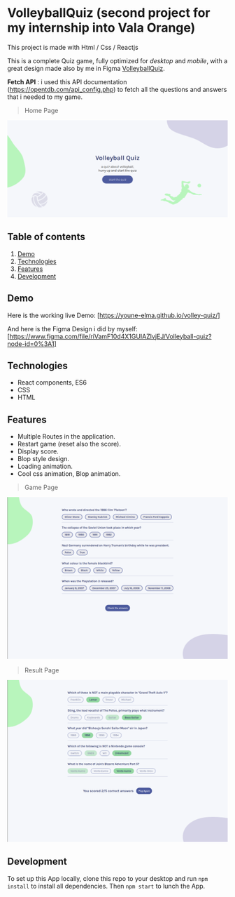 # VolleyballQuiz (second project for my internship into Vala Orange)

This project is made with Html / Css / Reactjs

This is a complete Quiz game, fully optimized for _desktop_ and _mobile_, with a great design made also by me in Figma [VolleyballQuiz](https://www.figma.com/file/riVamF10d4X1GUIAZlvjEJ/Volleyball-quiz?node-id=0%3A1).

**Fetch API** : i used this API documentation (https://opentdb.com/api_config.php) to fetch all the questions and answers that i needed to my game.

> Home Page

![Home page, Quizzical App](/src/images/Home-Page.png)

## Table of contents

1. [Demo](#Demo) 
2. [Technologies](#Technologies)
3. [Features](#Features)
4. [Development](#Development)

## Demo

Here is the working live Demo: [https://youne-elma.github.io/volley-quiz/]

And here is the Figma Design i did by myself: [https://www.figma.com/file/riVamF10d4X1GUIAZlvjEJ/Volleyball-quiz?node-id=0%3A1]

## Technologies

- React components, ES6
- CSS
- HTML

## Features

- Multiple Routes in the application.
- Restart game (reset also the score).
- Display score.
- Blop style design.
- Loading animation.
- Cool css animation, Blop animation.

> Game Page

![Game Page](/src/images/Game-page.png)

> Result Page

![Result Page](/src/images/result-page.png)

## Development

To set up this App locally, clone this repo to your desktop and run `npm install` to install all dependencies. Then `npm start` to lunch the App.
